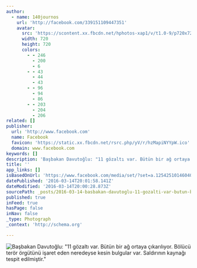 ```yaml
---
author:
  - name: 140journos
    url: 'http://facebook.com/339151109447351'
    avatar:
      src: 'https://scontent.xx.fbcdn.net/hphotos-xap1/v/t1.0-9/p720x720/1625764_1254251041270682_6691221931373638359_n.png?oh=7e57f569f24a1955128cded89b6ed6f0&oe=574DBF41'
      width: 720
      height: 720
      colors:
        - - 246
          - 200
          - 6
        - - 43
          - 44
          - 43
        - - 96
          - 94
          - 86
        - - 203
          - 204
          - 206
related: []
publisher:
  url: 'http://www.facebook.com'
  name: Facebook
  favicon: 'https://static.xx.fbcdn.net/rsrc.php/yV/r/hzMapiNYYpW.ico'
  domain: www.facebook.com
keywords: []
description: 'Başbakan Davutoğlu: "11 gözaltı var. Bütün bir ağ ortaya çıkarılıyor. Bölücü terör örgütünü işaret eden neredeyse kesin bulgular var. Saldırının kaynağı tespit edilmiştir."'
title: ''
app_links: []
isBasedOnUrl: 'https://www.facebook.com/media/set/?set=a.1254251014604018.1073742715.339151109447351&type=3'
datePublished: '2016-03-14T20:01:58.141Z'
dateModified: '2016-03-14T20:00:28.873Z'
sourcePath: _posts/2016-03-14-basbakan-davutoglu-11-gozalti-var-butun-bir-ag-ortaya-cik.md
published: true
inFeed: true
hasPage: false
inNav: false
_type: Photograph
_context: 'http://schema.org'

---
```

![Başbakan Davutoğlu&colon; "11 gözaltı var&period; Bütün bir ağ ortaya çıkarılıyor&period; Bölücü terör örgütünü işaret eden neredeyse kesin bulgular var&period; Saldırının kaynağı tespit edilmiştir&period;"](https://scontent.xx.fbcdn.net/hphotos-xap1/v/t1.0-9/p720x720/1625764_1254251041270682_6691221931373638359_n.png?oh=7e57f569f24a1955128cded89b6ed6f0&oe=574DBF41)